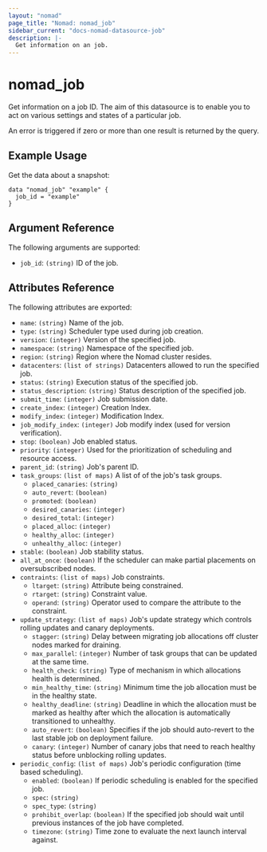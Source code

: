 ```yaml
---
layout: "nomad"
page_title: "Nomad: nomad_job"
sidebar_current: "docs-nomad-datasource-job"
description: |-
  Get information on an job.
---
```


# nomad_job

Get information on a job ID. The aim of this datasource is to enable
you to act on various settings and states of a particular job.

An error is triggered if zero or more than one result is returned by the query.

## Example Usage

Get the data about a snapshot:

```hcl
data "nomad_job" "example" {
  job_id = "example"
}
```

## Argument Reference

The following arguments are supported:

* `job_id`: `(string)` ID of the job.

## Attributes Reference

The following attributes are exported:

* `name`: `(string)` Name of the job.
* `type`: `(string)` Scheduler type used during job creation.
* `version`: `(integer)` Version of the specified job.
* `namespace`: `(string)` Namespace of the specified job.
* `region`: `(string)` Region where the Nomad cluster resides.
* `datacenters`: `(list of strings)` Datacenters allowed to run the specified job.
* `status`: `(string)` Execution status of the specified job.
* `status_description`: `(string)` Status description of the specified job.
* `submit_time`: `(integer)` Job submission date.
* `create_index`: `(integer)` Creation Index.
* `modify_index`: `(integer)` Modification Index.
* `job_modify_index`: `(integer)` Job modify index (used for version verification).
* `stop`: `(boolean)` Job enabled status.
* `priority`: `(integer)` Used for the prioritization of scheduling and resource access.
* `parent_id`: `(string)` Job's parent ID.
* `task_groups`: `(list of maps)` A list of of the job's task groups.
  * `placed_canaries`: `(string)`
  * `auto_revert`: `(boolean)`
  * `promoted`: `(boolean)`
  * `desired_canaries`: `(integer)`
  * `desired_total`: `(integer)`
  * `placed_alloc`: `(integer)`
  * `healthy_alloc`: `(integer)`
  * `unhealthy_alloc`: `(integer)`
* `stable`: `(boolean)` Job stability status.
* `all_at_once`: `(boolean)`  If the scheduler can make partial placements on oversubscribed nodes.
* `contraints`: `(list of maps)` Job constraints.
  * `ltarget`: `(string)` Attribute being constrained.
  * `rtarget`: `(string)` Constraint value.
  * `operand`: `(string)` Operator used to compare the attribute to the constraint.
* `update_strategy`: `(list of maps)` Job's update strategy which controls rolling updates and canary deployments.
  * `stagger`: `(string)` Delay between migrating job allocations off cluster nodes marked for draining.
  * `max_parallel`: `(integer)` Number of task groups that can be updated at the same time.
  * `health_check`: `(string)` Type of mechanism in which allocations health is determined.
  * `min_healthy_time`: `(string)` Minimum time the job allocation must be in the healthy state.
  * `healthy_deadline`: `(string)` Deadline in which the allocation must be marked as healthy after which the allocation is automatically transitioned to unhealthy.
  * `auto_revert`: `(boolean)` Specifies if the job should auto-revert to the last stable job on deployment failure.
  * `canary`: `(integer)` Number of canary jobs that need to reach healthy status before unblocking rolling updates.
* `periodic_config`: `(list of maps)` Job's periodic configuration (time based scheduling).
  * `enabled`: `(boolean)` If periodic scheduling is enabled for the specified job.
  * `spec`: `(string)`
  * `spec_type`: `(string)`
  * `prohibit_overlap`: `(boolean)`  If the specified job should wait until previous instances of the job have completed.
  * `timezone`: `(string)` Time zone to evaluate the next launch interval against.
